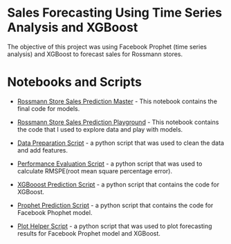 # Sales Forecasting Using Time Series Analysis and XGBoost
The objective of this project was using Facebook Prophet (time series analysis) and XGBoost to forecast sales for Rossmann stores.

# Notebooks and Scripts

- [Rossmann Store Sales Prediction Master](https://github.com/tongwu21/Data-Science-Projects/blob/master/Rossmann%20Store%20Sales%20Prediction/Rossmann%20Store%20Sales%20Prediction%20Master.ipynb) - This notebook contains the final code for models.

- [Rossmann Store Sales Prediction Playground](https://github.com/tongwu21/Data-Science-Projects/blob/master/Rossmann%20Store%20Sales%20Prediction/Rossmann%20Store%20Sales%20Prediction%20Playground.ipynb) - This notebook contains the code that I used to explore data and play with models. 

- [Data Preparation Script](data_preparation.py) - a python script that was used to clean the data and add features.

- [Performance Evaluation Script](performance_evaluation.py) - a python script that was used to calculate RMSPE(root mean square percentage error).

- [XGBooost Prediction Script](xgboost_prediction.py) - a python script that contains the code for XGBoost. 

- [Prophet Prediction Script](prophet_prediction.py) - a python script that contains the code for Facebook Phophet model.

- [Plot Helper Script](plot_helper.py) - a python script that was used to plot forecasting results for Facebook Prophet model and XGBoost.
